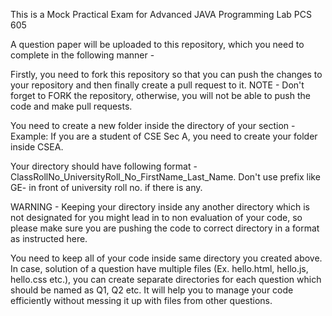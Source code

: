 
This is a Mock Practical Exam for Advanced JAVA Programming Lab PCS 605

A question paper will be uploaded to this repository, which you need to complete in the following manner -

Firstly, you need to fork this repository so that you can push the changes to your repository and then finally create a pull request to it. NOTE - Don't forget to FORK the repository, otherwise, you will not be able to push the code and make pull requests.

You need to create a new folder inside the directory of your section - Example: If you are a student of CSE Sec A, you need to create your folder inside CSEA.

Your directory should have following format - ClassRollNo_UniversityRoll_No_FirstName_Last_Name. Don't use prefix like GE- in front of university roll no. if there is any.

WARNING - Keeping your directory inside any another directory which is not designated for you might lead in to non evaluation of your code, so please make sure you are pushing the code to correct directory in a format as instructed here.

You need to keep all of your code inside same directory you created above. In case, solution of a question have multiple files (Ex. hello.html, hello.js, hello.css etc.), you can create separate directories for each question which should be named as Q1, Q2 etc. It will help you to manage your code efficiently without messing it up with files from other questions.
